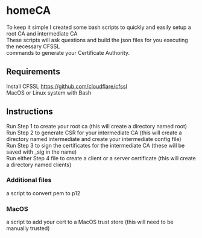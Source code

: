 # homeCA
To keep it simple I created some bash scripts to quickly and easily setup a root CA and intermediate CA  
These scripts will ask questions and build the json files for you executing the necessary CFSSL  
commands to generate your Certificate Authority.

## Requirements
Install CFSSL https://github.com/cloudflare/cfssl  
MacOS or Linux system with Bash

## Instructions
Run Step 1 to create your root ca (this will create a directory named root)  
Run Step 2 to generate CSR for your intermediate CA  (this will create a directory named intermediate and create your intermediate config file)  
Run Step 3 to sign the certificates for the intermediate CA (these will be saved with _sig in the name)  
Run either Step 4 file to create a client or a server certificate (this will create a directory named clients)  
  
### Additional files  
a script to convert pem to p12  
### MacOS
a script to add your cert to a MacOS trust store (this will need to be manually trusted)  
